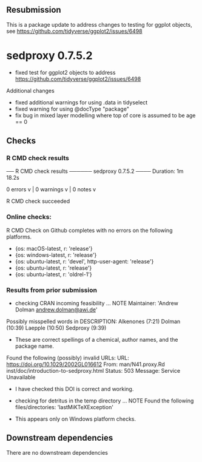 ## Resubmission
This is a package update to address changes to testing for ggplot objects, see 
https://github.com/tidyverse/ggplot2/issues/6498

# sedproxy 0.7.5.2

* fixed test for ggplot2 objects to address https://github.com/tidyverse/ggplot2/issues/6498

Additional changes

* fixed additional warnings for using .data in tidyselect
* fixed warning for using @docType "package"
* fix bug in mixed layer modelling where top of core is assumed to be age == 0


## Checks

### R CMD check results

── R CMD check results ────── sedproxy 0.7.5.2 ────
Duration: 1m 18.2s

0 errors v | 0 warnings v | 0 notes v

R CMD check succeeded


### Online checks:

R CMD Check on Github completes with no errors on the following platforms. 

  - {os: macOS-latest,   r: 'release'}
  - {os: windows-latest, r: 'release'}
  - {os: ubuntu-latest,   r: 'devel', http-user-agent: 'release'}
  - {os: ubuntu-latest,   r: 'release'}
  - {os: ubuntu-latest,   r: 'oldrel-1'}




### Results from prior submission 

* checking CRAN incoming feasibility ... NOTE
Maintainer: 'Andrew Dolman <andrew.dolman@awi.de>'

Possibly misspelled words in DESCRIPTION:
  Alkenones (7:21)
  Dolman (10:39)
  Laepple (10:50)
  Sedproxy (9:39)

* These are correct spellings of a chemical, author names, and the package name.

Found the following (possibly) invalid URLs:
  URL: https://doi.org/10.1029/2002GL016612
    From: man/N41.proxy.Rd
          inst/doc/introduction-to-sedproxy.html
    Status: 503
    Message: Service Unavailable
    
* I have checked this DOI is correct and working.

* checking for detritus in the temp directory ... NOTE
Found the following files/directories:
  'lastMiKTeXException'
  
* This appears only on Windows platform checks.
  
  
## Downstream dependencies

There are no downstream dependencies

